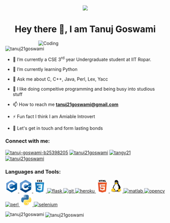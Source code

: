 ### 
<div id="header" align="center">
    <img src="https://ak.picdn.net/shutterstock/videos/1087304534/thumb/7.jpg?ip=x480" width="250"/>
</div>

<div align="center">
   <h1> Hey there 👋, I am Tanuj Goswami </h1>
</div>
<img align="right" alt="Coding" width="400" src="https://img.devrant.com/devrant/rant/r_462432_ZzKQZ.gif">

<p align="left"> <img src="https://komarev.com/ghpvc/?username=tanuj21goswami&label=Profile%20views&color=0e75b6&style=flat" alt="tanuj21goswami" /> </p>

- 🔭 I’m currently a CSE 3<sup>rd</sup> year Undergraduate student at IIT Ropar.

- 🌱 I’m currently learning Python

- 💬 Ask me about C, C++, Java, Perl, Lex, Yacc

- 📝 I like doing compeitive programming and being busy into studious stuff

- 📫 How to reach me **tanuj21goswami@gmail.com**

- ⚡ Fun fact I think I am Amiable Introvert

- 🤝 Let's get in touch and form lasting bonds

<h3 align="left">Connect with me:</h3>
<p align="left">
<a href="https://linkedin.com/in/tanuj-goswami-b25398205" target="blank"><img align="center" src="https://raw.githubusercontent.com/rahuldkjain/github-profile-readme-generator/master/src/images/icons/Social/linked-in-alt.svg" alt="tanuj-goswami-b25398205" height="30" width="40" /></a>
<a href="https://instagram.com/tanuj21goswami" target="blank"><img align="center" src="https://raw.githubusercontent.com/rahuldkjain/github-profile-readme-generator/master/src/images/icons/Social/instagram.svg" alt="tanuj21goswami" height="30" width="40" /></a>
<a href="https://www.leetcode.com/tangy21" target="blank"><img align="center" src="https://raw.githubusercontent.com/rahuldkjain/github-profile-readme-generator/master/src/images/icons/Social/leet-code.svg" alt="tangy21" height="30" width="40" /></a>
<a href="https://auth.geeksforgeeks.org/user/tanuj21goswami" target="blank"><img align="center" src="https://raw.githubusercontent.com/rahuldkjain/github-profile-readme-generator/master/src/images/icons/Social/geeks-for-geeks.svg" alt="tanuj21goswami" height="30" width="40" /></a>
</p>

<h3 align="left">Languages and Tools:</h3>
<p align="left"> <a href="https://www.cprogramming.com/" target="_blank" rel="noreferrer"> <img src="https://raw.githubusercontent.com/devicons/devicon/master/icons/c/c-original.svg" alt="c" width="40" height="40"/> </a> <a href="https://www.w3schools.com/cpp/" target="_blank" rel="noreferrer"> <img src="https://raw.githubusercontent.com/devicons/devicon/master/icons/cplusplus/cplusplus-original.svg" alt="cplusplus" width="40" height="40"/> </a> <a href="https://www.w3schools.com/css/" target="_blank" rel="noreferrer"> <img src="https://raw.githubusercontent.com/devicons/devicon/master/icons/css3/css3-original-wordmark.svg" alt="css3" width="40" height="40"/> </a> <a href="https://flask.palletsprojects.com/" target="_blank" rel="noreferrer"> <img src="https://www.vectorlogo.zone/logos/pocoo_flask/pocoo_flask-icon.svg" alt="flask" width="40" height="40"/> </a> <a href="https://git-scm.com/" target="_blank" rel="noreferrer"> <img src="https://www.vectorlogo.zone/logos/git-scm/git-scm-icon.svg" alt="git" width="40" height="40"/> </a> <a href="https://heroku.com" target="_blank" rel="noreferrer"> <img src="https://www.vectorlogo.zone/logos/heroku/heroku-icon.svg" alt="heroku" width="40" height="40"/> </a> <a href="https://www.w3.org/html/" target="_blank" rel="noreferrer"> <img src="https://raw.githubusercontent.com/devicons/devicon/master/icons/html5/html5-original-wordmark.svg" alt="html5" width="40" height="40"/> </a> <a href="https://www.linux.org/" target="_blank" rel="noreferrer"> <img src="https://raw.githubusercontent.com/devicons/devicon/master/icons/linux/linux-original.svg" alt="linux" width="40" height="40"/> </a> <a href="https://www.mathworks.com/" target="_blank" rel="noreferrer"> <img src="https://upload.wikimedia.org/wikipedia/commons/2/21/Matlab_Logo.png" alt="matlab" width="40" height="40"/> </a> <a href="https://opencv.org/" target="_blank" rel="noreferrer"> <img src="https://www.vectorlogo.zone/logos/opencv/opencv-icon.svg" alt="opencv" width="40" height="40"/> </a> <a href="https://www.perl.org/" target="_blank" rel="noreferrer"> <img src="https://api.iconify.design/logos-perl.svg" alt="perl" width="40" height="40"/> </a> <a href="https://www.python.org" target="_blank" rel="noreferrer"> <img src="https://raw.githubusercontent.com/devicons/devicon/master/icons/python/python-original.svg" alt="python" width="40" height="40"/> </a> <a href="https://www.selenium.dev" target="_blank" rel="noreferrer"> <img src="https://raw.githubusercontent.com/detain/svg-logos/780f25886640cef088af994181646db2f6b1a3f8/svg/selenium-logo.svg" alt="selenium" width="40" height="40"/> </a> </p>

<p><img align="left" src="https://github-readme-stats.vercel.app/api/top-langs?username=tanuj21goswami&show_icons=true&locale=en&layout=compact" alt="tanuj21goswami" /></p>

<p>&nbsp;<img align="center" src="https://github-readme-stats.vercel.app/api?username=tanuj21goswami&show_icons=true&locale=en" alt="tanuj21goswami" /></p>
